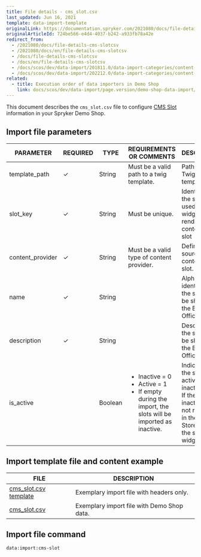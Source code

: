 ```yaml
---
title: File details - cms_slot.csv
last_updated: Jun 16, 2021
template: data-import-template
originalLink: https://documentation.spryker.com/2021080/docs/file-details-cms-slotcsv
originalArticleId: 724be566-e4d4-4037-b242-a933fb78a42e
redirect_from:
  - /2021080/docs/file-details-cms-slotcsv
  - /2021080/docs/en/file-details-cms-slotcsv
  - /docs/file-details-cms-slotcsv
  - /docs/en/file-details-cms-slotcsv
  - /docs/scos/dev/data-import/201811.0/data-import-categories/content-management/file-details-cms-slot.csv.html
  - /docs/scos/dev/data-import/202212.0/data-import-categories/content-management/file-details-cms-slot.csv.html  
related:
  - title: Execution order of data importers in Demo Shop
    link: docs/scos/dev/data-import/page.version/demo-shop-data-import/execution-order-of-data-importers-in-demo-shop.html
---
```


This document describes the `cms_slot.csv` file to configure [CMS Slot](/docs/pbc/all/content-management-system/{{page.version}}/base-shop/cms-feature-overview/templates-and-slots-overview.html) information in your Spryker Demo Shop.



## Import file parameters



| PARAMETER | REQUIRED | TYPE | REQUIREMENTS OR COMMENTS | DESCRIPTION |
| --- | --- | --- | --- | --- |
| template_path | &check; | String |Must be a valid path to a twig template. | Path to the Twig file template. |
| slot_key | &check; | String | Must be unique. | Identifier of the slot that is used by slot widget when rendering the content of this slot |
| content_provider | &check; | String |Must be a valid type of content provider. | Defines the source of content of this slot. |
| name | &check; | String |  | Alphabetical identifier of the slot. It will be shown in the Back Office. |
| description | &check; | String |  | Description of the slot. It will be shown in the Back Office. |
| is_active |  | Boolean |<ul><li>Inactive = 0</li><li>Active = 1</li><li>If empty during the import, the slots will be imported as inactive.</li></ul> | Indicates if the slot is active or inactive.<br>If the slot is inactive, it is not rendered in the Storefront by the slot widget. |



## Import template file and content example



| FILE | DESCRIPTION |
| --- | --- |
| [cms_slot.csv template](https://spryker.s3.eu-central-1.amazonaws.com/docs/Developer+Guide/Back-End/Data+Manipulation/Data+Ingestion/Data+Import/Data+Import+Categories/Content+Management/Template+cms_slot.csv) | Exemplary import file with headers only. |
| [cms_slot.csv](https://spryker.s3.eu-central-1.amazonaws.com/docs/Developer+Guide/Back-End/Data+Manipulation/Data+Ingestion/Data+Import/Data+Import+Categories/Content+Management/cms_slot.csv) | Exemplary import file with Demo Shop data. |


## Import file command

```bash
data:import:cms-slot
```

